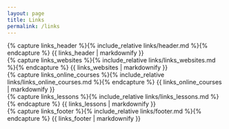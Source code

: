 ```yaml
---
layout: page
title: Links
permalink: /links
---
```


<!-- Slider Start -->
<section id="global-header">
  <div class="container">
      <div class="row">
          <div class="col-md-12">
              <div class="block">
                {% capture links_header %}{% include_relative links/header.md %}{% endcapture %}
                {{ links_header | markdownify }}
              </div>
          </div>
      </div>
  </div>
</section>
<!-- Portfolio Start -->
<section id="portfolio-work">
  <div class="container">
    <div class="row">
      <div class="col-md-12">
        <div class="block">
          {% capture links_websites %}{% include_relative links/links_websites.md %}{% endcapture %}
          {{ links_websites | markdownify }}
        </div>
      </div>
    </div>
    <div class="row">
      <div class="col-md-12">
        <div class="block">
          {% capture links_online_courses %}{% include_relative links/links_online_courses.md %}{% endcapture %}
          {{ links_online_courses | markdownify }}
        </div>
      </div>
    </div>
    <div class="row">
      <div class="col-md-12">
        <div class="block">
          {% capture links_lessons %}{% include_relative links/links_lessons.md %}{% endcapture %}
          {{ links_lessons | markdownify }}
        </div>
      </div>
    </div>
  </div>
</section>  
<!-- Call to action Start -->
<section id="call-to-action">
  <div class="container">
    <div class="row">
      <div class="col-md-12">
        <div class="block">
          {% capture links_footer %}{% include_relative links/footer.md %}{% endcapture %}
          {{ links_footer | markdownify }}
        </div>
      </div>
    </div>
  </div>
</section>
